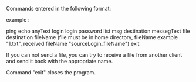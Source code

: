 Commands entered in the following format: 

example : 

ping
echo anyText
login login password 
list
msg destination messegText 
file destination fileName (file must be in home directory, fileName example "1.txt", received fileName "sourceLogin_fileName")
exit

If you can not send a file, you can try to receive a file from another client and send it back with the appropriate name.


Command "exit" closes the program.